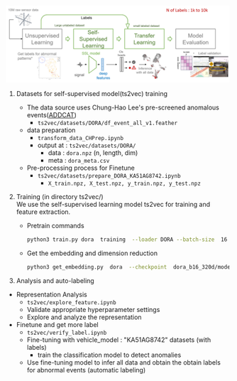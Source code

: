 
 

<img src=workflow.png width=600 />

1. Datasets for self-supervised model(ts2vec) training  
    - The data source uses Chung-Hao Lee's pre-screened anomalous events([ADDCAT](https://arxiv.org/abs/2212.07691))
        - `ts2vec/datasets/DORA/df_event_all_v1.feather`
    - data preparation  
        - `transform_data_CHPrep.ipynb`
        - output at : `ts2vec/datasets/DORA/`
            - data : `dora.npz` (n, length, dim)
            - meta : `dora_meta.csv`
    - Pre-processing process for Finetune 
        - `ts2vec/datasets/prepare_DORA_KA51AG8742.ipynb`
            - `X_train.npz, X_test.npz, y_train.npz, y_test.npz`

2. Training (in directory ts2vec/)  
We use the self-supervised learning model ts2vec for training and feature extraction.
    - Pretrain commands
        ```bash
        python3 train.py dora  training  --loader DORA --batch-size  16 --repr-dims 320 --epochs 500
        ```
    - Get the embedding and dimension reduction 
        ```bash
        python3 get_embedding.py  dora  --checkpoint  dora_b16_320d/model_500.pkl  --repr-dims 320  --batch-size 1024  --umap
        ```

3. Analysis and auto-labeling
- Representation Analysis
    - `ts2vec/explore_feature.ipynb`
    - Validate appropriate hyperparameter settings
    - Explore and analyze the representation  
- Finetune and get more label
    - `ts2vec/verify_label.ipynb` 
    - Fine-tuning with vehicle_model : "KA51AG8742" datasets (with labels)
        - train the classification model to detect anomalies
    - Use fine-tuning model to infer all data and obtain the obtain labels for abnormal events (automatic labeling)
